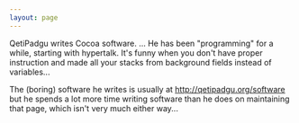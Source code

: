 ```yaml
---
layout: page
---
```


QetiPadgu writes Cocoa software. ...
He has been "programming" for a while, starting with hypertalk. It's funny when you don't have proper instruction and made all your stacks from background fields instead of variables...

The (boring) software he writes is usually at http://qetipadgu.org/software but he spends a lot more time writing software than he does on maintaining that page, which isn't very much either way...
